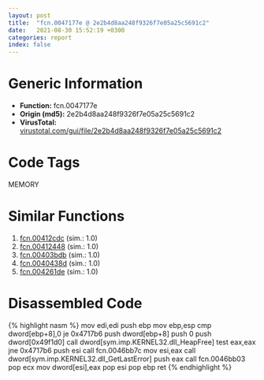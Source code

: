 ```yaml
---
layout: post
title:  "fcn.0047177e @ 2e2b4d8aa248f9326f7e05a25c5691c2"
date:   2021-08-30 15:52:19 +0300
categories: report
index: false
---
```


# Generic Information
- **Function:** fcn.0047177e
- **Origin (md5):** 2e2b4d8aa248f9326f7e05a25c5691c2
- **VirusTotal:** [virustotal.com/gui/file/2e2b4d8aa248f9326f7e05a25c5691c2][virustotal_ref]

# Code Tags
<span class="tag" id="MEMORY">MEMORY</span>


# Similar Functions

1. [fcn.00412cdc][similar_1_ref] (sim.: 1.0)
2. [fcn.00412448][similar_2_ref] (sim.: 1.0)
3. [fcn.00403bdb][similar_3_ref] (sim.: 1.0)
4. [fcn.0040438d][similar_4_ref] (sim.: 1.0)
5. [fcn.004261de][similar_5_ref] (sim.: 1.0)


# Disassembled Code

{% highlight nasm %}
mov edi,edi
push ebp
mov ebp,esp
cmp dword[ebp+8],0
je 0x4717b6
push dword[ebp+8]
push 0
push dword[0x49f1d0]
call dword[sym.imp.KERNEL32.dll_HeapFree]
test eax,eax
jne 0x4717b6
push esi
call fcn.0046bb7c
mov esi,eax
call dword[sym.imp.KERNEL32.dll_GetLastError]
push eax
call fcn.0046bb03
pop ecx
mov dword[esi],eax
pop esi
pop ebp
ret
{% endhighlight %}


[similar_1_ref]: /report/fcn.00412cdc@9571c7458fae91969aaed3955e433f49
[similar_2_ref]: /report/fcn.00412448@c580a609eb25f8d013062497944743a2
[similar_3_ref]: /report/fcn.00403bdb@70e9569a63e2c5481707e2ba7c663021
[similar_4_ref]: /report/fcn.0040438d@7bcc89a15d575deafd22288432159007
[similar_5_ref]: /report/fcn.004261de@5e50a67c7e8dbb50c23acbc92eb08f0e
[virustotal_ref]: https://www.virustotal.com/gui/file/2e2b4d8aa248f9326f7e05a25c5691c2
